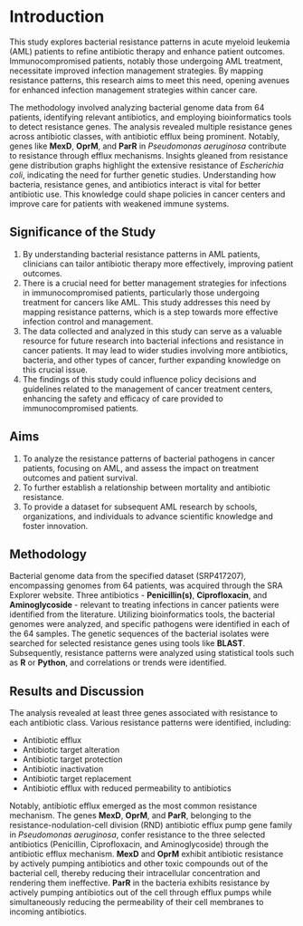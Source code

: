 # Introduction
This study explores bacterial resistance patterns in acute myeloid leukemia (AML) patients to refine antibiotic therapy and enhance patient outcomes. Immunocompromised patients, notably those undergoing AML treatment, necessitate improved infection management strategies. By mapping resistance patterns, this research aims to meet this need, opening avenues for enhanced infection management strategies within cancer care.

The methodology involved analyzing bacterial genome data from 64 patients, identifying relevant antibiotics, and employing bioinformatics tools to detect resistance genes. The analysis revealed multiple resistance genes across antibiotic classes, with antibiotic efflux being prominent. Notably, genes like **MexD**, **OprM**, and **ParR** in *Pseudomonas aeruginosa* contribute to resistance through efflux mechanisms. Insights gleaned from resistance gene distribution graphs highlight the extensive resistance of *Escherichia coli*, indicating the need for further genetic studies. Understanding how bacteria, resistance genes, and antibiotics interact is vital for better antibiotic use. This knowledge could shape policies in cancer centers and improve care for patients with weakened immune systems.

## Significance of the Study
1. By understanding bacterial resistance patterns in AML patients, clinicians can tailor antibiotic therapy more effectively, improving patient outcomes.
2. There is a crucial need for better management strategies for infections in immunocompromised patients, particularly those undergoing treatment for cancers like AML. This study addresses this need by mapping resistance patterns, which is a step towards more effective infection control and management.
3. The data collected and analyzed in this study can serve as a valuable resource for future research into bacterial infections and resistance in cancer patients. It may lead to wider studies involving more antibiotics, bacteria, and other types of cancer, further expanding knowledge on this crucial issue.
4. The findings of this study could influence policy decisions and guidelines related to the management of cancer treatment centers, enhancing the safety and efficacy of care provided to immunocompromised patients.

## Aims
1. To analyze the resistance patterns of bacterial pathogens in cancer patients, focusing on AML, and assess the impact on treatment outcomes and patient survival.
2. To further establish a relationship between mortality and antibiotic resistance.
3. To provide a dataset for subsequent AML research by schools, organizations, and individuals to advance scientific knowledge and foster innovation.

## Methodology
Bacterial genome data from the specified dataset (SRP417207), encompassing genomes from 64 patients, was acquired through the SRA Explorer website. Three antibiotics - **Penicillin(s)**, **Ciprofloxacin**, and **Aminoglycoside** - relevant to treating infections in cancer patients were identified from the literature. Utilizing bioinformatics tools, the bacterial genomes were analyzed, and specific pathogens were identified in each of the 64 samples. The genetic sequences of the bacterial isolates were searched for selected resistance genes using tools like **BLAST**. Subsequently, resistance patterns were analyzed using statistical tools such as **R** or **Python**, and correlations or trends were identified.

## Results and Discussion
The analysis revealed at least three genes associated with resistance to each antibiotic class. Various resistance patterns were identified, including:
- Antibiotic efflux
- Antibiotic target alteration
- Antibiotic target protection
- Antibiotic inactivation
- Antibiotic target replacement
- Antibiotic efflux with reduced permeability to antibiotics

Notably, antibiotic efflux emerged as the most common resistance mechanism. The genes **MexD**, **OprM**, and **ParR**, belonging to the resistance-nodulation-cell division (RND) antibiotic efflux pump gene family in *Pseudomonas aeruginosa*, confer resistance to the three selected antibiotics (Penicillin, Ciprofloxacin, and Aminoglycoside) through the antibiotic efflux mechanism. **MexD** and **OprM** exhibit antibiotic resistance by actively pumping antibiotics and other toxic compounds out of the bacterial cell, thereby reducing their intracellular concentration and rendering them ineffective. **ParR** in the bacteria exhibits resistance by actively pumping antibiotics out of the cell through efflux pumps while simultaneously reducing the permeability of their cell membranes to incoming antibiotics.
